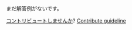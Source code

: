 
まだ解答例がないです。

[コントリビュートしませんか](https://github.com/BFEdev/BFE.dev-solutions/blob/main/typescript/implement-largerthan-a-b_ja.md)?  [Contribute guideline](https://github.com/BFEdev/BFE.dev-solutions#how-to-contribute)
